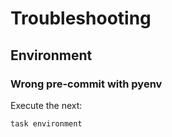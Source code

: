 <!-- Space: BuildTools -->
<!-- Parent: Project -->
<!-- Title: Troubleshooting -->

# Troubleshooting

## Environment

### Wrong pre-commit with pyenv

Execute the next:

```{.bash}
task environment
```
